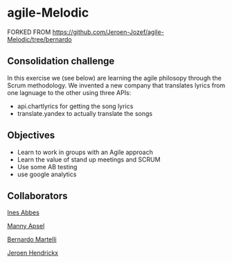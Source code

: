 # agile-Melodic
FORKED FROM https://github.com/Jeroen-Jozef/agile-Melodic/tree/bernardo
## Consolidation challenge
In this exercise we (see below) are learning the agile philosopy through the Scrum methodology. We invented a new company that translates lyrics from one lagnuage to the other using three APIs:
* api.chartlyrics for getting the song lyrics
* translate.yandex to actually translate the songs

## Objectives
* Learn to work in groups with an Agile approach
* Learn the value of stand up meetings and SCRUM
* Use some AB testing
* use google analytics

## Collaborators
[Ines Abbes](https://github.com/InesAbbes/)

[Manny Apsel](https://github.com/Manny-Apsel/)

[Bernardo Martelli](https://github.com/bermarte/)

[Jeroen Hendrickx](https://github.com/Jeroen-Jozef/)

